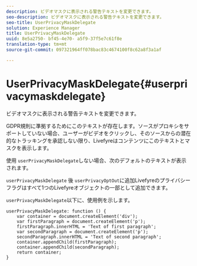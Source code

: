 ```yaml
---
description: ビデオマスクに表示される警告テキストを変更できます。
seo-description: ビデオマスクに表示される警告テキストを変更できます。
seo-title: UserPrivacyMaskDelegate
solution: Experience Manager
title: UserPrivacyMaskDelegate
uuid: 8e5a2750- bf45-4e70- a5f9-37f5e7c61f8e
translation-type: tm+mt
source-git-commit: 097321964ff078bac83c4674100f8c62a8f3a1af

---
```



# UserPrivacyMaskDelegate{#userprivacymaskdelegate}

ビデオマスクに表示される警告テキストを変更できます。

GDPR規則に準拠するためにこのテキストが存在します。ソースがプロキシをサポートしていない場合、ユーザーがビデオをクリックし、そのソースからの潜在的なトラッキングを承認しない限り、Livefyreはコンテンツにこのテキストとマスクを表示します。

使用 `userPrivacyMaskDelegate`しない場合、次のデフォルトのテキストが表示されます。

`userPrivacyMaskDelegate` 後 `userPrivacyOptOut`に追加Livefyreのプライバシーフラグはすべて1つのLivefyreオブジェクトの一部として追加できます。

`userPrivacyMaskDelegate`以下に、使用例を示します。

```
userPrivacyMaskDelegate: function () { 
    var container = document.createElement('div'); 
    var firstParagraph = document.createElement('p'); 
    firstParagraph.innerHTML = 'Text of first paragraph'; 
    var secondParagraph = document.createElement('p'); 
    secondParagraph.innerHTML = 'Text of second paragraph'; 
    container.appendChild(firstParagraph); 
    container.appendChild(secondParagraph); 
    return container; 
}
```
